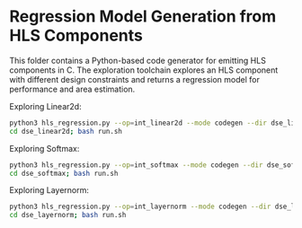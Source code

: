# Regression Model Generation from HLS Components

This folder contains a Python-based code generator for emitting HLS components in C.
The exploration toolchain explores an HLS component with different design constraints and returns a regression model for performance and area estimation. 

Exploring Linear2d:
```sh
python3 hls_regression.py --op=int_linear2d --mode codegen --dir dse_linear2d
cd dse_linear2d; bash run.sh
```

Exploring Softmax:
```sh
python3 hls_regression.py --op=int_softmax --mode codegen --dir dse_softmax
cd dse_softmax; bash run.sh
```

Exploring Layernorm:
```sh
python3 hls_regression.py --op=int_layernorm --mode codegen --dir dse_layernorm
cd dse_layernorm; bash run.sh
```

